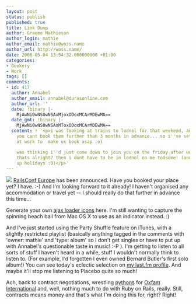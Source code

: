 ```yaml
---
layout: post
status: publish
published: true
title: Link Dump
author: Graeme Mathieson
author_login: mathie
author_email: mathie@woss.name
author_url: http://woss.name/
date: 2006-05-04 13:54:32.000000000 +01:00
categories:
- Geekery
- Work
tags: []
comments:
- id: 417
  author: Annabel
  author_email: annabel@durasonline.com
  author_url: ''
  date: !binary |-
    MjAwNi0wNS0wNSAxMjoxODoxMCArMDEwMA==
  date_gmt: !binary |-
    MjAwNi0wNS0wNSAxMToxODoxMCArMDEwMA==
  content: ! '<p>i was looking at trains to lodnol for that weekend, and aparently
    you cant book them further than 3 months in advance... so i''ve set up a reminder
    at work to  make us book asap :o)

    was thinking i''d just come down to join you on the friday after work though if
    thats alright? then i dont have to be in lodnol on me todsome! (and it wont take
    up holidays :O)</p>'
---
```

<img src="http://woss.name/dist/railsconf-europe-attendee.png" class="alignleft" /> [RailsConf Europe](http://europe.railsconf.org/) has been announced.  Have you booked your place yet?  I have.  :-)  And I'm looking forward to it already!  I haven't organised any accommodation or travel yet -- I should really do that further in advance this time...

Generate your own [ajax loader icons](http://www.ajaxload.info/) here.  I'm still wanting to capture the spinning beach ball from Mac OS X to use as an indicator instead. :)

And I've just started using the Party Shuffle feature on iTunes, with a slightly restricted playlist (basically anything tagged in the comments with 'owner: mathie' and 'type: album' so I don't get singles or have to put up with Annabel's questionable taste in music! :-P ).  I'm getting to listen to all sorts of stuff I haven't heard in a while, stuff I wouldn't normally think to listen to.  (For example, I'd forgotten I even owned Bernard Butler's first solo album!)  You can see today's eclectic selection on [my last.fm profile](http://www.last.fm/user/mathie_wossname).  And maybe it'll stop me listening to Placebo quite so much!

Ach, back to contract negotiations, wrestling [pythons](http://www.python.org/) for [Oxfam International](http://www.oxfam.org/) and, well, nothing much to do with Ruby on Rails, really.  Still, contracts means money and that's what I'm doing this for, right?  Right!

